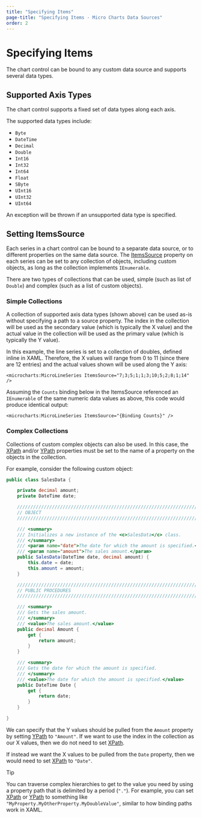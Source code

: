 ```yaml
---
title: "Specifying Items"
page-title: "Specifying Items - Micro Charts Data Sources"
order: 2
---
```

# Specifying Items

The chart control can be bound to any custom data source and supports several data types.

## Supported Axis Types

The chart control supports a fixed set of data types along each axis.

The supported data types include:

- `Byte`
- `DateTime`
- `Decimal`
- `Double`
- `Int16`
- `Int32`
- `Int64`
- `Float`
- `SByte`
- `UInt16`
- `UInt32`
- `UInt64`

An exception will be thrown if an unsupported data type is specified.

## Setting ItemsSource

Each series in a chart control can be bound to a separate data source, or to different properties on the same data source.  The [ItemsSource](xref:@ActiproUIRoot.Controls.MicroCharts.Primitives.MicroSeriesBase.ItemsSource) property on each series can be set to any collection of objects, including custom objects, as long as the collection implements `IEnumerable`.

There are two types of collections that can be used, simple (such as list of `Double`) and complex (such as a list of custom objects).

### Simple Collections

A collection of supported axis data types (shown above) can be used as-is without specifying a path to a source property.  The index in the collection will be used as the secondary value (which is typically the X value) and the actual value in the collection will be used as the primary value (which is typically the Y value).

In this example, the line series is set to a collection of doubles, defined inline in XAML. Therefore, the X values will range from 0 to 11 (since there are 12 entries) and the actual values shown will be used along the Y axis:

```xaml
<microcharts:MicroLineSeries ItemsSource="7;3;5;1;1;3;10;5;2;8;1;14" />
```

Assuming the `Counts` binding below in the ItemsSource referenced an `IEnumerable` of the same numeric data values as above, this code would produce identical output:

```xaml
<microcharts:MicroLineSeries ItemsSource="{Binding Counts}" />
```

### Complex Collections

Collections of custom complex objects can also be used.  In this case, the [XPath](xref:@ActiproUIRoot.Controls.MicroCharts.Primitives.MicroXYSeriesBase.XPath) and/or [YPath](xref:@ActiproUIRoot.Controls.MicroCharts.Primitives.MicroXYSeriesBase.YPath) properties must be set to the name of a property on the objects in the collection.

For example, consider the following custom object:

```csharp
public class SalesData {

	private decimal amount;
	private DateTime date;

	/////////////////////////////////////////////////////////////////////////////////////////////////////
	// OBJECT
	/////////////////////////////////////////////////////////////////////////////////////////////////////

	/// <summary>
	/// Initializes a new instance of the <c>SalesData</c> class.
	/// </summary>
	/// <param name="date">The date for which the amount is specified.</param>
	/// <param name="amount">The sales amount.</param>
	public SalesData(DateTime date, decimal amount) {
		this.date = date;
		this.amount = amount;
	}

	/////////////////////////////////////////////////////////////////////////////////////////////////////
	// PUBLIC PROCEDURES
	/////////////////////////////////////////////////////////////////////////////////////////////////////

	/// <summary>
	/// Gets the sales amount.
	/// </summary>
	/// <value>The sales amount.</value>
	public decimal Amount {
		get {
			return amount;
		}
	}

	/// <summary>
	/// Gets the date for which the amount is specified.
	/// </summary>
	/// <value>The date for which the amount is specified.</value>
	public DateTime Date {
		get {
			return date;
		}
	}

}
```

We can specify that the Y values should be pulled from the `Amount` property by setting [YPath](xref:@ActiproUIRoot.Controls.MicroCharts.Primitives.MicroXYSeriesBase.YPath) to `"Amount"`.  If we want to use the index in the collection as our X values, then we do not need to set [XPath](xref:@ActiproUIRoot.Controls.MicroCharts.Primitives.MicroXYSeriesBase.XPath).

If instead we want the X values to be pulled from the `Date` property, then we would need to set [XPath](xref:@ActiproUIRoot.Controls.MicroCharts.Primitives.MicroXYSeriesBase.XPath) to `"Date"`.

> [!TIP]
> You can traverse complex hierarchies to get to the value you need by using a property path that is delimited by a period (`"."`).  For example, you can set [XPath](xref:@ActiproUIRoot.Controls.MicroCharts.Primitives.MicroXYSeriesBase.XPath) or [YPath](xref:@ActiproUIRoot.Controls.MicroCharts.Primitives.MicroXYSeriesBase.YPath) to something like `"MyProperty.MyOtherProperty.MyDoubleValue"`, similar to how binding paths work in XAML.
